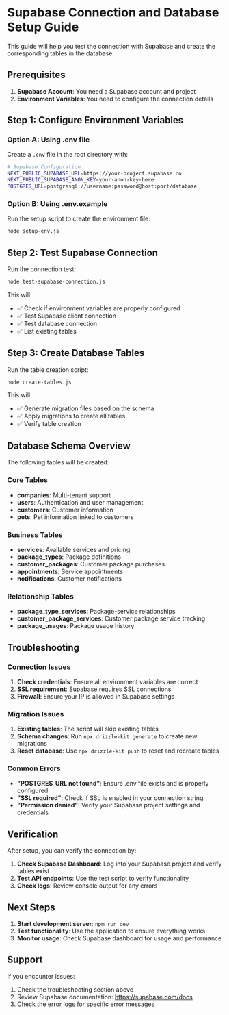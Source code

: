 # Supabase Connection and Database Setup Guide

This guide will help you test the connection with Supabase and create the corresponding tables in the database.

## Prerequisites

1. **Supabase Account**: You need a Supabase account and project
2. **Environment Variables**: You need to configure the connection details

## Step 1: Configure Environment Variables

### Option A: Using .env file
Create a `.env` file in the root directory with:

```bash
# Supabase Configuration
NEXT_PUBLIC_SUPABASE_URL=https://your-project.supabase.co
NEXT_PUBLIC_SUPABASE_ANON_KEY=your-anon-key-here
POSTGRES_URL=postgresql://username:password@host:port/database
```

### Option B: Using .env.example
Run the setup script to create the environment file:
```bash
node setup-env.js
```

## Step 2: Test Supabase Connection

Run the connection test:
```bash
node test-supabase-connection.js
```

This will:
- ✅ Check if environment variables are properly configured
- ✅ Test Supabase client connection
- ✅ Test database connection
- ✅ List existing tables

## Step 3: Create Database Tables

Run the table creation script:
```bash
node create-tables.js
```

This will:
- ✅ Generate migration files based on the schema
- ✅ Apply migrations to create all tables
- ✅ Verify table creation

## Database Schema Overview

The following tables will be created:

### Core Tables
- **companies**: Multi-tenant support
- **users**: Authentication and user management
- **customers**: Customer information
- **pets**: Pet information linked to customers

### Business Tables
- **services**: Available services and pricing
- **package_types**: Package definitions
- **customer_packages**: Customer package purchases
- **appointments**: Service appointments
- **notifications**: Customer notifications

### Relationship Tables
- **package_type_services**: Package-service relationships
- **customer_package_services**: Customer package service tracking
- **package_usages**: Package usage history

## Troubleshooting

### Connection Issues
1. **Check credentials**: Ensure all environment variables are correct
2. **SSL requirement**: Supabase requires SSL connections
3. **Firewall**: Ensure your IP is allowed in Supabase settings

### Migration Issues
1. **Existing tables**: The script will skip existing tables
2. **Schema changes**: Run `npx drizzle-kit generate` to create new migrations
3. **Reset database**: Use `npx drizzle-kit push` to reset and recreate tables

### Common Errors
- **"POSTGRES_URL not found"**: Ensure .env file exists and is properly configured
- **"SSL required"**: Check if SSL is enabled in your connection string
- **"Permission denied"**: Verify your Supabase project settings and credentials

## Verification

After setup, you can verify the connection by:

1. **Check Supabase Dashboard**: Log into your Supabase project and verify tables exist
2. **Test API endpoints**: Use the test script to verify functionality
3. **Check logs**: Review console output for any errors

## Next Steps

1. **Start development server**: `npm run dev`
2. **Test functionality**: Use the application to ensure everything works
3. **Monitor usage**: Check Supabase dashboard for usage and performance

## Support

If you encounter issues:
1. Check the troubleshooting section above
2. Review Supabase documentation: https://supabase.com/docs
3. Check the error logs for specific error messages
